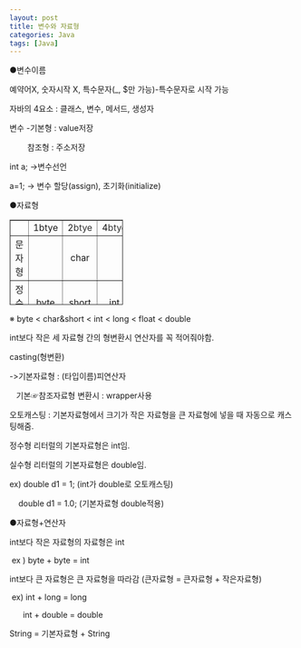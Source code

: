 ```yaml
---
layout: post
title: 변수와 자료형
categories: Java
tags: [Java]
---
```


●변수이름

예약어X, 숫자시작 X, 특수문자(\_, $만 가능)-특수문자로 시작 가능

자바의 4요소 : 클래스, 변수, 메서드, 생성자

변수 -기본형 : value저장

        참조형 : 주소저장

int a; ->변수선언

a=1; -> 변수 할당(assign), 초기화(initialize)

●자료형

<table style="border-collapse: collapse; width: 39.6512%; height: 150px;" border="1"><tbody><tr><td style="width: 20%; text-align: center;">&nbsp;</td><td style="width: 20%; text-align: center;">1btye</td><td style="width: 20%; text-align: center;">2<span style="color: #333333;">btye</span></td><td style="width: 20%; text-align: center;">4<span style="color: #333333;">btye</span></td><td style="width: 20%; text-align: center;">8<span style="color: #333333;">btye</span></td></tr><tr><td style="width: 20%; text-align: center;">문자형</td><td style="width: 20%; text-align: center;">&nbsp;</td><td style="width: 20%; text-align: center;">char</td><td style="width: 20%; text-align: center;">&nbsp;</td><td style="width: 20%; text-align: center;">&nbsp;</td></tr><tr><td style="width: 20%; text-align: center;">정수형</td><td style="width: 20%; text-align: center;">byte</td><td style="width: 20%; text-align: center;">short</td><td style="width: 20%; text-align: center;">int</td><td style="width: 20%; text-align: center;">long</td></tr><tr><td style="width: 20%; text-align: center;">실수형</td><td style="width: 20%; text-align: center;">&nbsp;</td><td style="width: 20%; text-align: center;">&nbsp;</td><td style="width: 20%; text-align: center;">float</td><td style="width: 20%; text-align: center;">double</td></tr></tbody></table>

※ byte < char&short < int < long < float < double

int보다 작은 세 자료형 간의 형변환시 연산자를 꼭 적어줘야함.

casting(형변환)

\->기본자료형 : (타입이름)피연산자

   기본☞참조자료형 변환시 : wrapper사용

오토캐스팅 : 기본자료형에서 크기가 작은 자료형을 큰 자료형에 넣을 때 자동으로 캐스팅해줌.

정수형 리터럴의 기본자료형은 int임.

실수형 리터럴의 기본자료형은 double임.

ex) double d1 = 1; (int가 double로 오토캐스팅)

    double d1 = 1.0; (기본자료형 double적용)

●자료형+연산자

int보다 작은 자료형의 자료형은 int

 ex ) byte + byte = int

int보다 큰 자료형은 큰 자료형을 따라감 (큰자료형 = 큰자료형 + 작은자료형)

 ex) int + long = long

      int + double = double

String = 기본자료형 + String